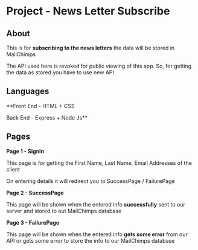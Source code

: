 # Project -  News Letter Subscribe


## About
This is for **subscribing to the news letters** the data will be stored in MailChimps 

The API used here is revoked for public viewing of this app. So, for getting the data as stored you have to use new API 


## Languages
**Front End - HTML + CSS

Back End - Express + Node Js**


## Pages
**Page 1 - SignIn**

This page is for getting the First Name, Last Name, Email Addresses of the client

On entering details it will redirect you to SuccessPage / FailurePage

**Page 2 - SuccessPage**

This page will be shown when the entered info **successfully** sent to our server and stored to out MailChimps database

**Page 3 - FailurePage**

This page will be shown when the entered info **gets some error** from our API or gets some error to store the info to our MailChimps database

